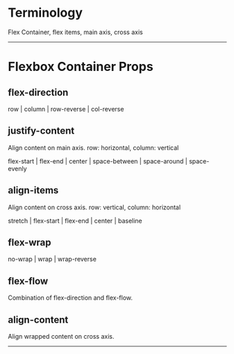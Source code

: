 # Terminology

Flex Container, flex items, main axis, cross axis

---

# Flexbox Container Props

## flex-direction
row | column | row-reverse | col-reverse

## justify-content

Align content on main axis. row: horizontal, column: vertical

flex-start | flex-end | center | space-between | space-around | space-evenly

## align-items

Align content on cross axis. row: vertical, column: horizontal

stretch | flex-start | flex-end | center | baseline

## flex-wrap

no-wrap | wrap | wrap-reverse

## flex-flow

Combination of flex-direction and flex-flow.

## align-content

Align wrapped content on cross axis.

---





